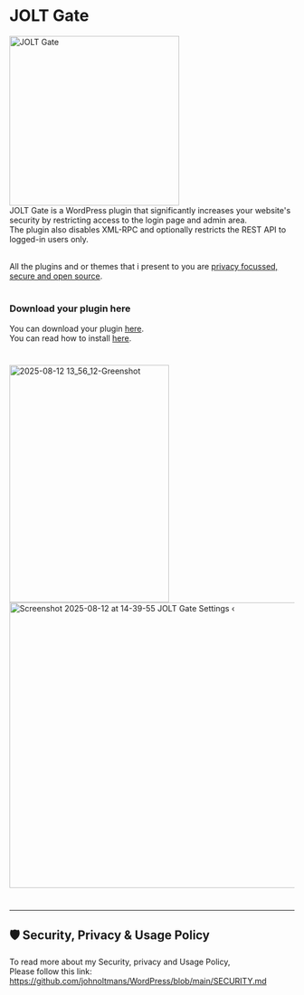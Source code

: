 <h1>JOLT Gate</h1>
<img src="https://github.com/user-attachments/assets/53160a3f-af98-4637-91dc-bfedd1427d4c" alt="JOLT Gate" width="300" ><br>
JOLT Gate is a WordPress plugin that significantly increases your website's security by restricting access to the login page and admin area.<br>
The plugin also disables XML-RPC and optionally restricts the REST API to logged-in users only.<br><br>

All the plugins and or themes that i present to you are [privacy focussed, secure and open source](https://github.com/johnoltmans/WordPress/blob/main/SECURITY.md).

#
### Download your plugin here
You can download your plugin [here](https://github.com/johnoltmans/JOLT-Gate/archive/refs/heads/main.zip).<br>
You can read how to install [here](https://github.com/johnoltmans/WordPress/wiki/How-to-install-the-plugins).

#

<img width="282" height="420" alt="2025-08-12 13_56_12-Greenshot" src="https://github.com/user-attachments/assets/bafe9df9-73b2-4b7a-804d-8696e736f129" />
<img width="1016" height="505" alt="Screenshot 2025-08-12 at 14-39-55 JOLT Gate Settings ‹ " src="https://github.com/user-attachments/assets/b501022e-930f-41bd-acbb-d5aa2469031c" />


#

---

## 🛡 Security, Privacy & Usage Policy

To read more about my Security, privacy and Usage Policy,<br>
Please follow this link: https://github.com/johnoltmans/WordPress/blob/main/SECURITY.md
